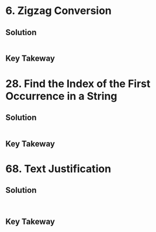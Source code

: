 
# 6. Zigzag Conversion

## Solution
```python

```

## Key Takeway


# 28. Find the Index of the First Occurrence in a String

## Solution
```python

```

## Key Takeway


# 68. Text Justification

## Solution
```python



```

## Key Takeway




